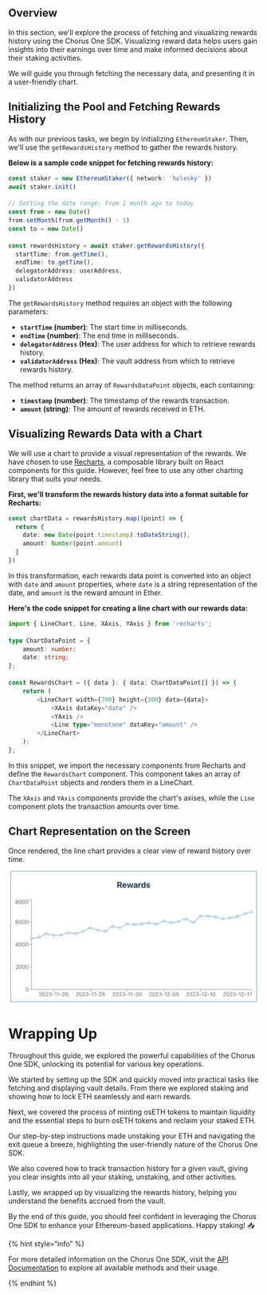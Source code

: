 ## Overview

In this section, we'll explore the process of fetching and visualizing rewards history using the Chorus One SDK. Visualizing reward data helps users gain insights into their earnings over time and make informed decisions about their staking activities.

We will guide you through fetching the necessary data, and presenting it in a user-friendly chart.

## Initializing the Pool and Fetching Rewards History

As with our previous tasks, we begin by initializing `EthereumStaker`. Then, we'll use the `getRewardsHistory` method to gather the rewards history.

**Below is a sample code snippet for fetching rewards history:**

```typescript
const staker = new EthereumStaker({ network: 'holesky' })
await staker.init()

// Setting the date range: from 1 month ago to today
const from = new Date()
from.setMonth(from.getMonth() - 1)
const to = new Date()

const rewardsHistory = await staker.getRewardsHistory({
  startTime: from.getTime(),
  endTime: to.getTime(),
  delegatorAddress: userAddress,
  validatorAddress
})
```

The `getRewardsHistory` method requires an object with the following parameters:

- **`startTime` (number)**: The start time in milliseconds.
- **`endTime` (number)**: The end time in milliseconds.
- **`delegatorAddress` (Hex)**: The user address for which to retrieve rewards history.
- **`validatorAddress` (Hex)**: The vault address from which to retrieve rewards history.

The method returns an array of `RewardsDataPoint` objects, each containing:

- **`timestamp` (number)**: The timestamp of the rewards transaction.
- **`amount` (string)**: The amount of rewards received in ETH.

## Visualizing Rewards Data with a Chart

We will use a chart to provide a visual representation of the rewards. We have chosen to use [Recharts][recharts], a composable library built on React components for this guide. However, feel free to use any other charting library that suits your needs.

**First, we'll transform the rewards history data into a format suitable for Recharts:**

```typescript
const chartData = rewardsHistory.map((point) => {
  return {
    date: new Date(point.timestamp).toDateString(),
    amount: Number(point.amount)
  }
})
```

In this transformation, each rewards data point is converted into an object with `date` and `amount` properties, where `date` is a string representation of the date, and `amount` is the reward amount in Ether.

**Here's the code snippet for creating a line chart with our rewards data:**

```typescript
import { LineChart, Line, XAxis, YAxis } from 'recharts';

type ChartDataPoint = {
    amount: number;
    date: string;
};

const RewardsChart = ({ data }: { data: ChartDataPoint[] }) => {
    return (
        <LineChart width={700} height={300} data={data}>
            <XAxis dataKey="date" />
            <YAxis />
            <Line type="monotone" dataKey="amount" />
        </LineChart>
    );
};
```

In this snippet, we import the necessary components from Recharts and define the `RewardsChart` component. This component takes an array of `ChartDataPoint` objects and renders them in a LineChart.

The `XAxis` and `YAxis` components provide the chart's axises, while the `Line` component plots the transaction amounts over time.

## Chart Representation on the Screen

Once rendered, the line chart provides a clear view of reward history over time.

![Rewards chart](../assets/tutorial/rewards.png)

# Wrapping Up

Throughout this guide, we explored the powerful capabilities of the Chorus One SDK, unlocking its potential for various key operations.

We started by setting up the SDK and quickly moved into practical tasks like fetching and displaying vault details. From there we explored staking and showing how to lock ETH seamlessly and earn rewards.

Next, we covered the process of minting osETH tokens to maintain liquidity and the essential steps to burn osETH tokens and reclaim your staked ETH.

Our step-by-step instructions made unstaking your ETH and navigating the exit queue a breeze, highlighting the user-friendly nature of the Chorus One SDK.

We also covered how to track transaction history for a given vault, giving you clear insights into all your staking, unstaking, and other activities.

Lastly, we wrapped up by visualizing the rewards history, helping you understand the benefits accrued from the vault.

By the end of this guide, you should feel confident in leveraging the Chorus One SDK to enhance your Ethereum-based applications. Happy staking! 📥

{% hint style=“info” %}

For more detailed information on the Chorus One SDK, visit the [API Documentation][api] to explore all available methods and their usage.

{% endhint %}

[recharts]: https://recharts.org
[api]: ../docs/classes/ethereum_src.EthereumStaker.md
